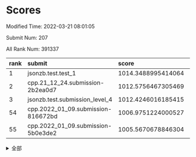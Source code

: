 # Scores

Modified Time: 2022-03-21 08:01:05

Submit Num: 207

All Rank Num: 391337

| rank |               submit               |       score        |       sigma        | pk_num |
| :--- | :--------------------------------- | :----------------- | :----------------- | :----- |
| 1    | jsonzb.test.test_1                 | 1014.3488995414064 | 0.8179518105802837 | 7567   |
| 2    | cpp.21_12_24.submission-2b2ea0d7   | 1012.5756467305469 | 0.7681612397901376 | 7567   |
| 3    | jsonzb.test.submission_level_4     | 1012.4246016185415 | 0.7877514229891064 | 7563   |
| 54   | cpp.2022_01_09.submission-816672bd | 1006.9751224000527 | 0.7304546641438648 | 7562   |
| 55   | cpp.2022_01_09.submission-5b0e3de2 | 1005.5670678846304 | 0.7189559082244111 | 7564   |


<details>
<summary>全部</summary>

| rank |                 submit                 |       score        |       sigma        | pk_num |
| :--- | :------------------------------------- | :----------------- | :----------------- | :----- |
| 1    | jsonzb.test.test_1                     | 1014.3488995414064 | 0.8179518105802837 | 7567   |
| 2    | cpp.21_12_24.submission-2b2ea0d7       | 1012.5756467305469 | 0.7681612397901376 | 7567   |
| 3    | jsonzb.test.submission_level_4         | 1012.4246016185415 | 0.7877514229891064 | 7563   |
| 4    | gobigger.level_3.submission_level_3_2  | 1011.8827804638231 | 0.7569129927601976 | 7563   |
| 5    | gobigger.level_3.submission_level_3_15 | 1011.7511341011374 | 0.7838768566281176 | 7563   |
| 6    | gobigger.level_3.submission_level_3_6  | 1011.5372200085361 | 0.7589736562846275 | 7561   |
| 7    | gobigger.level_3.submission_level_3_36 | 1011.4685925643633 | 0.7631555020185612 | 7561   |
| 8    | gobigger.level_3.submission_level_3_0  | 1011.4524439570042 | 0.7629178085769918 | 7562   |
| 9    | gobigger.level_3.submission_level_3_26 | 1011.3330107668637 | 0.7705067023044833 | 7564   |
| 10   | gobigger.level_3.submission_level_3_10 | 1010.8671515273861 | 0.7636946894059564 | 7562   |
| 11   | gobigger.level_3.submission_level_3_47 | 1010.8571178276892 | 0.7477811746016017 | 7562   |
| 12   | gobigger.level_3.submission_level_3_43 | 1010.6873422560998 | 0.7540120509538623 | 7560   |
| 13   | gobigger.level_3.submission_level_3_3  | 1010.6472519350131 | 0.7759418749803649 | 7561   |
| 14   | gobigger.level_3.submission_level_3_7  | 1010.5777172459326 | 0.7919538929960906 | 7562   |
| 15   | gobigger.level_3.submission_level_3_5  | 1010.4611347799365 | 0.7522353660479439 | 7565   |
| 16   | gobigger.level_3.submission_level_3_46 | 1010.4299937334697 | 0.7534194618756336 | 7563   |
| 17   | gobigger.level_3.submission_level_3_29 | 1010.3935953202621 | 0.7518852407051986 | 7563   |
| 18   | gobigger.level_3.submission_level_3_11 | 1010.3201070598848 | 0.7746128844036659 | 7562   |
| 19   | gobigger.level_3.submission_level_3_49 | 1010.2702593514    | 0.7718017562984795 | 7561   |
| 20   | gobigger.level_3.submission_level_3_44 | 1010.1956963833499 | 0.7713705705778214 | 7557   |
| 21   | gobigger.level_3.submission_level_3_14 | 1010.1894954934579 | 0.7482997259836977 | 7561   |
| 22   | gobigger.level_3.submission_level_3_37 | 1010.1774223068769 | 0.7768825414225125 | 7564   |
| 23   | gobigger.level_3.submission_level_3_21 | 1010.1689101748078 | 0.7652312100488617 | 7563   |
| 24   | gobigger.level_3.submission_level_3_31 | 1010.1485442406529 | 0.7445246108888416 | 7563   |
| 25   | gobigger.level_3.submission_level_3_45 | 1010.019560283876  | 0.7610850131111406 | 7562   |
| 26   | gobigger.level_3.submission_level_3_42 | 1010.0062153376134 | 0.755686826063631  | 7560   |
| 27   | gobigger.level_3.submission_level_3_4  | 1009.9655934644043 | 0.7738051901402564 | 7560   |
| 28   | gobigger.level_3.submission_level_3_35 | 1009.9547231960532 | 0.7653740709322738 | 7556   |
| 29   | gobigger.level_3.submission_level_3_12 | 1009.9528199636976 | 0.7640049611961776 | 7563   |
| 30   | gobigger.level_3.submission_level_3_33 | 1009.9341070127417 | 0.7588962349915208 | 7562   |
| 31   | gobigger.level_3.submission_level_3_34 | 1009.9307893667018 | 0.7684974575121138 | 7566   |
| 32   | gobigger.level_3.submission_level_3_8  | 1009.8835395438899 | 0.7757393495675186 | 7563   |
| 33   | gobigger.level_3.submission_level_3_22 | 1009.8223970828551 | 0.7530796859361676 | 7566   |
| 34   | gobigger.level_3.submission_level_3_19 | 1009.7830381754874 | 0.7471364764475401 | 7562   |
| 35   | gobigger.level_3.submission_level_3_16 | 1009.6836516331442 | 0.7755255773431651 | 7559   |
| 36   | gobigger.level_3.submission_level_3_18 | 1009.6457624511531 | 0.770270727331116  | 7563   |
| 37   | gobigger.level_3.submission_level_3_27 | 1009.6294339820039 | 0.7345800006781423 | 7562   |
| 38   | gobigger.level_3.submission_level_3_17 | 1009.6187841308736 | 0.7529664445629546 | 7562   |
| 39   | gobigger.level_3.submission_level_3_23 | 1009.5807326281621 | 0.7516902965642996 | 7559   |
| 40   | gobigger.level_3.submission_level_3_39 | 1009.4688593294558 | 0.7528871313744031 | 7561   |
| 41   | gobigger.level_3.submission_level_3_1  | 1009.4591549870886 | 0.7465740992589518 | 7563   |
| 42   | gobigger.level_3.submission_level_3_28 | 1009.3900317623588 | 0.7380649745645136 | 7559   |
| 43   | gobigger.level_3.submission_level_3_24 | 1009.3041046342305 | 0.7771463863525354 | 7562   |
| 44   | gobigger.level_3.submission_level_3_40 | 1009.2363033820341 | 0.7252802602352784 | 7564   |
| 45   | gobigger.level_3.submission_level_3_38 | 1009.0628969446467 | 0.7549470456243411 | 7562   |
| 46   | gobigger.level_3.submission_level_3_20 | 1008.9619806161255 | 0.7397212828127236 | 7564   |
| 47   | gobigger.level_3.submission_level_3_13 | 1008.9425596434213 | 0.7469252786721677 | 7563   |
| 48   | gobigger.level_3.submission_level_3_9  | 1008.9239565777417 | 0.7465455393394966 | 7564   |
| 49   | gobigger.level_3.submission_level_3_30 | 1008.9138438873538 | 0.7721941175042852 | 7560   |
| 50   | gobigger.level_3.submission_level_3_41 | 1008.8090360622433 | 0.7477643700173116 | 7556   |
| 51   | gobigger.level_3.submission_level_3_32 | 1008.6395832690985 | 0.7367892295496311 | 7561   |
| 52   | gobigger.level_3.submission_level_3_25 | 1008.493833688655  | 0.746448765171475  | 7566   |
| 53   | gobigger.level_3.submission_level_3_48 | 1007.9064829425769 | 0.7406738649855074 | 7563   |
| 54   | cpp.2022_01_09.submission-816672bd     | 1006.9751224000527 | 0.7304546641438648 | 7562   |
| 55   | cpp.2022_01_09.submission-5b0e3de2     | 1005.5670678846304 | 0.7189559082244111 | 7564   |
| 56   | gobigger.level_1.submission_level_1_45 | 1004.6753193864048 | 0.7225069349573843 | 7564   |
| 57   | gobigger.level_1.submission_level_1_27 | 1004.5605588039269 | 0.6998324764111553 | 7566   |
| 58   | gobigger.level_1.submission_level_1_3  | 1004.506761578523  | 0.7230726806209367 | 7564   |
| 59   | gobigger.level_1.submission_level_1_1  | 1004.4822326003735 | 0.7335762061876482 | 7570   |
| 60   | gobigger.level_1.submission_level_1_37 | 1004.3017877749717 | 0.7370293721694942 | 7562   |
| 61   | gobigger.level_1.submission_level_1_5  | 1003.9969665619594 | 0.7138135111123851 | 7563   |
| 62   | gobigger.level_1.submission_level_1_18 | 1003.9761622995327 | 0.712295494238613  | 7555   |
| 63   | gobigger.level_1.submission_level_1_21 | 1003.9466854659212 | 0.7191265740759809 | 7562   |
| 64   | gobigger.level_1.submission_level_1_40 | 1003.9445699854415 | 0.7354174262150526 | 7563   |
| 65   | gobigger.level_1.submission_level_1_8  | 1003.9415937035443 | 0.7195528622348321 | 7561   |
| 66   | gobigger.level_1.submission_level_1_15 | 1003.9242131917564 | 0.7092519302911502 | 7562   |
| 67   | gobigger.level_1.submission_level_1_38 | 1003.8379549637131 | 0.7227880688433548 | 7565   |
| 68   | gobigger.level_1.submission_level_1_26 | 1003.7934803001028 | 0.7161833157685058 | 7560   |
| 69   | gobigger.level_1.submission_level_1_46 | 1003.7765352053972 | 0.7206079207884287 | 7557   |
| 70   | gobigger.level_1.submission_level_1_49 | 1003.7763742229689 | 0.710517964446787  | 7561   |
| 71   | gobigger.level_1.submission_level_1_0  | 1003.7295910316928 | 0.7231854579686756 | 7555   |
| 72   | gobigger.level_1.submission_level_1_17 | 1003.7164483586381 | 0.7336217560386474 | 7565   |
| 73   | gobigger.level_1.submission_level_1_20 | 1003.6582530379815 | 0.7156882551997353 | 7559   |
| 74   | gobigger.level_1.submission_level_1_13 | 1003.5765175590196 | 0.7130853172893195 | 7558   |
| 75   | gobigger.level_1.submission_level_1_4  | 1003.511546902716  | 0.7151489924198158 | 7566   |
| 76   | gobigger.level_1.submission_level_1_24 | 1003.4907373122574 | 0.7150305441405622 | 7566   |
| 77   | gobigger.level_1.submission_level_1_35 | 1003.479802292293  | 0.7229109146586824 | 7562   |
| 78   | gobigger.level_1.submission_level_1_36 | 1003.4108980326235 | 0.7172254306533227 | 7564   |
| 79   | gobigger.level_1.submission_level_1_2  | 1003.3140939057749 | 0.7061036594096847 | 7564   |
| 80   | gobigger.level_1.submission_level_1_43 | 1003.3059944117019 | 0.711927454578856  | 7564   |
| 81   | gobigger.level_1.submission_level_1_41 | 1003.2668845389937 | 0.7298256204406501 | 7564   |
| 82   | gobigger.level_1.submission_level_1_9  | 1003.2600519079576 | 0.7309029227957439 | 7568   |
| 83   | gobigger.level_1.submission_level_1_29 | 1003.2045537223843 | 0.7170279614892346 | 7563   |
| 84   | gobigger.level_1.submission_level_1_25 | 1003.1113313778266 | 0.7218943578444946 | 7563   |
| 85   | gobigger.level_1.submission_level_1_42 | 1003.0548324367337 | 0.7129495638960041 | 7561   |
| 86   | gobigger.level_1.submission_level_1_34 | 1002.8718195544701 | 0.7141841597547087 | 7564   |
| 87   | gobigger.level_1.submission_level_1_33 | 1002.8461936767908 | 0.7025955338170843 | 7562   |
| 88   | gobigger.level_1.submission_level_1_28 | 1002.8312924019482 | 0.7172676790798488 | 7572   |
| 89   | gobigger.level_1.submission_level_1_47 | 1002.8216038711829 | 0.7113761847875809 | 7561   |
| 90   | gobigger.level_1.submission_level_1_39 | 1002.7929351417501 | 0.7074543189796545 | 7564   |
| 91   | gobigger.level_1.submission_level_1_23 | 1002.7912268376678 | 0.7169475644508788 | 7564   |
| 92   | gobigger.level_1.submission_level_1_11 | 1002.7791678082012 | 0.7130715878129369 | 7563   |
| 93   | gobigger.level_1.submission_level_1_22 | 1002.764340108053  | 0.7131288175410149 | 7560   |
| 94   | gobigger.level_1.submission_level_1_44 | 1002.7595203761891 | 0.7115845619871588 | 7562   |
| 95   | gobigger.level_1.submission_level_1_19 | 1002.6859184152698 | 0.7079069023383877 | 7561   |
| 96   | gobigger.level_1.submission_level_1_32 | 1002.685825569986  | 0.719748399924343  | 7555   |
| 97   | gobigger.level_1.submission_level_1_48 | 1002.6519956047538 | 0.7099846317837516 | 7556   |
| 98   | gobigger.level_1.submission_level_1_14 | 1002.6468275425062 | 0.7292419330010819 | 7570   |
| 99   | gobigger.level_1.submission_level_1_31 | 1002.6396602368599 | 0.7140581302359555 | 7567   |
| 100  | gobigger.level_1.submission_level_1_30 | 1002.5945686835576 | 0.715325498328051  | 7562   |
| 101  | gobigger.level_1.submission_level_1_16 | 1002.5470434166897 | 0.7201387117969021 | 7559   |
| 102  | gobigger.level_1.submission_level_1_7  | 1002.427766457268  | 0.7111435686257122 | 7562   |
| 103  | gobigger.level_1.submission_level_1_6  | 1002.2209238255033 | 0.7151417371843254 | 7561   |
| 104  | gobigger.level_1.submission_level_1_10 | 1002.0189440436257 | 0.7182799291792206 | 7567   |
| 105  | gobigger.level_1.submission_level_1_12 | 1002.0003855751654 | 0.7135573843197958 | 7563   |
| 106  | gobigger.random.submission_random_34   | 997.3094286682249  | 0.701558996117472  | 7557   |
| 107  | gobigger.random.submission_random_30   | 996.9999919683479  | 0.7038423352301887 | 7561   |
| 108  | gobigger.random.submission_random_7    | 996.7689805617123  | 0.7131024993431097 | 7562   |
| 109  | gobigger.random.submission_random_22   | 996.6842557366369  | 0.6995563649321026 | 7560   |
| 110  | gobigger.random.submission_random_45   | 996.6775015111242  | 0.7078563325633299 | 7556   |
| 111  | gobigger.random.submission_random_11   | 996.6058103588551  | 0.7080870055871789 | 7562   |
| 112  | gobigger.random.submission_random_20   | 996.5931670441817  | 0.702912764318806  | 7557   |
| 113  | gobigger.random.submission_random_3    | 996.5482620608324  | 0.7046416217343209 | 7556   |
| 114  | gobigger.random.submission_random_19   | 996.535646938922   | 0.7102667337914085 | 7564   |
| 115  | gobigger.random.submission_random_12   | 996.518065041984   | 0.7070176156712914 | 7564   |
| 116  | gobigger.random.submission_random_13   | 996.5162261464312  | 0.703261323495828  | 7556   |
| 117  | gobigger.random.submission_random_28   | 996.5111605871128  | 0.7151568735255861 | 7563   |
| 118  | gobigger.random.submission_random_26   | 996.4446420434277  | 0.7064430192331905 | 7558   |
| 119  | gobigger.random.submission_random_2    | 996.3908107577685  | 0.7090323023926309 | 7564   |
| 120  | gobigger.random.submission_random_48   | 996.3213986238804  | 0.7056086174307477 | 7568   |
| 121  | gobigger.random.submission_random_16   | 996.208654063873   | 0.7048403190672954 | 7563   |
| 122  | gobigger.random.submission_random_39   | 996.2035119002954  | 0.7189286464818088 | 7560   |
| 123  | gobigger.random.submission_random_33   | 996.1935816583414  | 0.7122030192026793 | 7559   |
| 124  | gobigger.random.submission_random_36   | 996.1673644122793  | 0.7216192913220377 | 7560   |
| 125  | gobigger.random.submission_random_9    | 996.1578204153259  | 0.7095153728831309 | 7564   |
| 126  | gobigger.random.submission_random_1    | 996.1554990382263  | 0.7062958420213078 | 7562   |
| 127  | gobigger.random.submission_random_47   | 996.1133936038345  | 0.7133937398140844 | 7560   |
| 128  | gobigger.random.submission_random_41   | 996.096627752667   | 0.7102351335005046 | 7562   |
| 129  | gobigger.random.submission_random_42   | 996.090552969026   | 0.7219603349291991 | 7563   |
| 130  | gobigger.random.submission_random_18   | 996.0126979763673  | 0.7206603481167072 | 7558   |
| 131  | gobigger.random.submission_random_31   | 995.9700246663941  | 0.7003732945861316 | 7562   |
| 132  | gobigger.random.submission_random_38   | 995.9162075562679  | 0.6933857316207197 | 7563   |
| 133  | gobigger.random.submission_random_43   | 995.9156123681238  | 0.7102141519506897 | 7565   |
| 134  | gobigger.random.submission_random_21   | 995.8735018382755  | 0.7199201588692563 | 7561   |
| 135  | gobigger.random.submission_random_17   | 995.8391475677157  | 0.7119158150946797 | 7567   |
| 136  | gobigger.random.submission_random_0    | 995.8133759173016  | 0.7185247130886935 | 7562   |
| 137  | gobigger.random.submission_random_44   | 995.7941644375426  | 0.7037454391974949 | 7556   |
| 138  | gobigger.random.submission_random_14   | 995.780741407212   | 0.7123290420040524 | 7560   |
| 139  | gobigger.random.submission_random_24   | 995.6981861762806  | 0.7162055842148592 | 7561   |
| 140  | gobigger.random.submission_random_37   | 995.6629720231501  | 0.7100335124696359 | 7561   |
| 141  | gobigger.random.submission_random_46   | 995.5102174148277  | 0.7064999590776322 | 7566   |
| 142  | gobigger.random.submission_random_27   | 995.4561215719713  | 0.697226560452565  | 7564   |
| 143  | gobigger.random.submission_random_15   | 995.4371062273948  | 0.7073538144763104 | 7565   |
| 144  | gobigger.random.submission_random_23   | 995.4217645512829  | 0.7226037543778572 | 7557   |
| 145  | gobigger.random.submission_random_5    | 995.4086930666186  | 0.7088588385780207 | 7562   |
| 146  | gobigger.random.submission_random_25   | 995.3283653711878  | 0.7152931241313846 | 7560   |
| 147  | gobigger.random.submission_random_49   | 995.307265768549   | 0.7066610825343367 | 7563   |
| 148  | gobigger.random.submission_random_8    | 995.279197676796   | 0.7180470137467307 | 7560   |
| 149  | gobigger.random.submission_random_32   | 995.2361072638232  | 0.7112928294016937 | 7560   |
| 150  | gobigger.random.submission_random_4    | 995.1990159215153  | 0.7182632538841729 | 7561   |
| 151  | gobigger.random.submission_random_6    | 995.1403851922564  | 0.7107990672460495 | 7563   |
| 152  | gobigger.random.submission_random_40   | 995.0632027820312  | 0.7196787061031357 | 7567   |
| 153  | gobigger.random.submission_random_35   | 994.9344172500251  | 0.7152782581250389 | 7562   |
| 154  | gobigger.random.submission_random_10   | 994.5565551775848  | 0.7180325896793966 | 7565   |
| 155  | gobigger.random.submission_random_29   | 993.9012653745878  | 0.7552486433909121 | 7558   |
| 156  | gobigger.level_2.submission_level_2_37 | 993.7064582525478  | 0.7442735115016408 | 7566   |
| 157  | gobigger.level_2.submission_level_2_5  | 993.6361526942205  | 0.7187713918065279 | 7558   |
| 158  | gobigger.level_2.submission_level_2_44 | 993.5348612445523  | 0.7446489065385637 | 7567   |
| 159  | gobigger.level_2.submission_level_2_32 | 993.3408493499127  | 0.7188433900106136 | 7565   |
| 160  | gobigger.level_2.submission_level_2_0  | 993.2543765578898  | 0.7293037372749781 | 7559   |
| 161  | gobigger.level_2.submission_level_2_10 | 993.2517537102194  | 0.7303508165558662 | 7560   |
| 162  | gobigger.level_2.submission_level_2_38 | 993.1449668977505  | 0.7343104033207509 | 7566   |
| 163  | gobigger.level_2.submission_level_2_42 | 993.0739552140427  | 0.7355253305376385 | 7568   |
| 164  | gobigger.level_2.submission_level_2_30 | 992.9261193713428  | 0.7211186115947537 | 7559   |
| 165  | gobigger.level_2.submission_level_2_27 | 992.8464035463844  | 0.7432699668880329 | 7560   |
| 166  | gobigger.level_2.submission_level_2_13 | 992.8424016302754  | 0.7255078907800441 | 7563   |
| 167  | gobigger.level_2.submission_level_2_18 | 992.8233194135403  | 0.7344209264432644 | 7566   |
| 168  | gobigger.level_2.submission_level_2_49 | 992.793561853823   | 0.7400970678657101 | 7561   |
| 169  | gobigger.level_2.submission_level_2_1  | 992.5978307725603  | 0.7321273430485206 | 7565   |
| 170  | gobigger.level_2.submission_level_2_3  | 992.5338662485635  | 0.7475293570037971 | 7563   |
| 171  | gobigger.level_2.submission_level_2_33 | 992.4793896852473  | 0.7333191438199942 | 7559   |
| 172  | gobigger.level_2.submission_level_2_26 | 992.4701238799463  | 0.7256344241620483 | 7562   |
| 173  | gobigger.level_2.submission_level_2_20 | 992.383364301568   | 0.7448678587073895 | 7561   |
| 174  | gobigger.level_2.submission_level_2_8  | 992.3532244173911  | 0.7422879432492896 | 7562   |
| 175  | gobigger.level_2.submission_level_2_29 | 992.3247028128012  | 0.7360362649540106 | 7560   |
| 176  | gobigger.level_2.submission_level_2_23 | 992.2821005981327  | 0.753378182994228  | 7557   |
| 177  | gobigger.level_2.submission_level_2_34 | 992.2677183761581  | 0.7389935291021242 | 7565   |
| 178  | gobigger.level_2.submission_level_2_22 | 992.257268405364   | 0.7468365556603515 | 7568   |
| 179  | gobigger.level_2.submission_level_2_14 | 992.1981876532033  | 0.748129154308311  | 7564   |
| 180  | gobigger.level_2.submission_level_2_7  | 992.1326429937134  | 0.7330435848823499 | 7563   |
| 181  | gobigger.level_2.submission_level_2_45 | 991.9705949716218  | 0.7324267162084473 | 7566   |
| 182  | gobigger.level_2.submission_level_2_28 | 991.954167492946   | 0.7382098685029238 | 7564   |
| 183  | gobigger.level_2.submission_level_2_2  | 991.934387893781   | 0.7736647028944245 | 7567   |
| 184  | gobigger.level_2.submission_level_2_21 | 991.8990287549168  | 0.7549885344704161 | 7559   |
| 185  | gobigger.level_2.submission_level_2_40 | 991.8894322417045  | 0.7414053814461494 | 7565   |
| 186  | gobigger.level_2.submission_level_2_11 | 991.8720363484249  | 0.7711725329841164 | 7561   |
| 187  | gobigger.level_2.submission_level_2_6  | 991.8678226270532  | 0.7425563310071986 | 7563   |
| 188  | gobigger.level_2.submission_level_2_24 | 991.848617138716   | 0.7490936251992845 | 7561   |
| 189  | gobigger.level_2.submission_level_2_16 | 991.7894463266582  | 0.735820961784047  | 7563   |
| 190  | gobigger.level_2.submission_level_2_35 | 991.7191157122536  | 0.7455271827561475 | 7559   |
| 191  | gobigger.level_2.submission_level_2_39 | 991.6617246842453  | 0.7480587922927622 | 7562   |
| 192  | gobigger.level_2.submission_level_2_46 | 991.6207760513577  | 0.7589612591913705 | 7561   |
| 193  | gobigger.level_2.submission_level_2_36 | 991.5938671823966  | 0.7455173768013733 | 7559   |
| 194  | gobigger.level_2.submission_level_2_43 | 991.4993302554947  | 0.7524253364454635 | 7565   |
| 195  | gobigger.level_2.submission_level_2_19 | 991.4396074362973  | 0.7658859114722703 | 7566   |
| 196  | gobigger.level_2.submission_level_2_15 | 991.4097943906071  | 0.7499496210645543 | 7555   |
| 197  | gobigger.level_2.submission_level_2_25 | 991.3649609000471  | 0.7652872021698947 | 7559   |
| 198  | gobigger.level_2.submission_level_2_4  | 991.3561175511209  | 0.7560878604875055 | 7561   |
| 199  | gobigger.level_2.submission_level_2_17 | 991.2799709772074  | 0.7757248111464039 | 7561   |
| 200  | gobigger.level_2.submission_level_2_41 | 991.2752521299353  | 0.7477112062082905 | 7561   |
| 201  | gobigger.level_2.submission_level_2_47 | 991.2314448854063  | 0.7611247347707135 | 7558   |
| 202  | gobigger.level_2.submission_level_2_9  | 990.7498890331667  | 0.7774161820201728 | 7564   |
| 203  | gobigger.level_2.submission_level_2_48 | 990.6741740838411  | 0.7530266142367572 | 7564   |
| 204  | gobigger.level_2.submission_level_2_31 | 990.5567730984336  | 0.7741089472119376 | 7559   |
| 205  | gobigger.level_2.submission_level_2_12 | 990.4255684665729  | 0.7572628399492186 | 7560   |
| 206  | gobigger.none.submission_none_0        | 975.2791720730647  | 1.4498719421259227 | 7558   |
| 207  | gobigger.none.submission_none_1        | 973.9815145184889  | 1.6200236244925064 | 7562   |

</details>